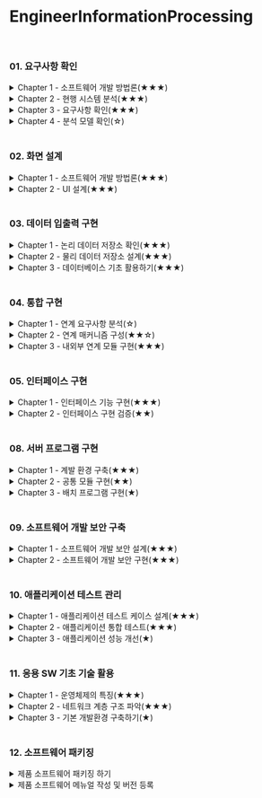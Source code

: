 # EngineerInformationProcessing
<br>

### 01. 요구사항 확인
<details>
<summary>Chapter 1 - 소프트웨어 개발 방법론(★★★)</summary>

- SDLC 모델 종류
- 소프트웨어 개발방법론
- 애자일
- 비용산정 모형
- 일정관리 모델
</details>

<details>
<summary>Chapter 2 - 현행 시스템 분석(★★★)</summary>

- 소프트웨어 아키텍처
- 소프트웨어 아키텍처 4+1 뷰
- 소프트웨어 아키텍처 패턴 유형
- 소프트웨어 아키텍처 비용 평가 모델 종류
- 디자인 패턴
</details>

<details>
<summary>Chapter 3 - 요구사항 확인(★★★)</summary>

- 요구사항
- 요구사항 개발 단계(도분명확)
</details>

<details>
<summary>Chapter 4 - 분석 모델 확인(☆)</summary>

-
</details>
<br>

  
### 02. 화면 설계
<details>
<summary>Chapter 1 - 소프트웨어 개발 방법론(★★★)</summary>

- UI 유형
- UI 설계 원칙 / 직유학유
- UI 품질 요구사항 / 기신사효유이
- UI 개발을 위한 주요 기법
- UI 화면 설계
</details>

<details>
<summary>Chapter 2 - UI 설계(★★★)</summary>

- UML(Unified Modeling Language)
- UML 다이어그램
- UI 시나리오 문서의 작성 요건(완일이가 추수)
</details>
<br>


### 03. 데이터 입출력 구현
<details>
<summary>Chapter 1 - 논리 데이터 저장소 확인(★★★)</summary>

- 데이터 모델
- 데이터 모델 절차
- 논리 데이터 모델 종류
- 관계 대수 / 관계 해석 (대절 해비)
- 관계 데이터 모델
- 개체-관계(E-R) 모델
- 정규화(Nomalization)
- 이상 현상(Anomaly)
- 반 정규화(De-Normalization)
</details>

<details>
<summary>Chapter 2 - 물리 데이터 저장소 설계(★★★)</summary>

- 물리 데이터 모델링
- 참조무결성 제약조건
- 인덱스 / 뷰 / 클러스터
- 파티션(Partition)의 종류
</details>

<details>
<summary>Chapter 3 - 데이터베이스 기초 활용하기(★★★)</summary>

- 데이터베이스 정의
- 데이터베이스 특성
- DBMS
- DBMS 유형
- 빅데이터
- NoSQL
- 시맨틱 웹(Semantic Web)
- 온톨로지(Ontology)
- 데이터 마이닝(Data Minning)
- 데이터 마이닝 주요기법
</details>
<br>


### 04. 통합 구현
<details>
<summary>Chapter 1 - 연계 요구사항 분석(☆)</summary>


</details>

<details>
<summary>Chapter 2 - 연계 매커니즘 구성(★★☆)</summary>


</details>

<details>
<summary>Chapter 3 - 내외부 연계 모듈 구현(★★★)</summary>


</details>
<br>


### 05. 인터페이스 구현
<details>
<summary>Chapter 1 - 인터페이스 기능 구현(★★★)</summary>


</details>

<details>
<summary>Chapter 2 - 인터페이스 구현 검증(★★)</summary>


</details>
<br>


### 08. 서버 프로그램 구현
<details>
<summary>Chapter 1 - 계발 환경 구축(★★★)</summary>

- 개발 도구(빌구테형)
- 서버 하드웨어 개발 환경
- 소프트웨어 개발 환경
- 형상 관리
- 소프트웨어 형상 관리 도구
</details>

<details>
<summary>Chapter 2 - 공통 모듈 구현(★★)</summary>

- 모듈
- 모듈화
- 응집도(Cohesion) (우논시절교순기)
- 결합도(Coupling) (내공외제스자)
- 공통 모듈 구현 절차
- 팬인(Fan-In) / 팬 아웃(Fan-Out)
</details>

<details>
<summary>Chapter 3 - 배치 프로그램 구현(★)</summary>

- 배치 프로그램
- 배치 스케줄러
</details>
<br>


### 09. 소프트웨어 개발 보안 구축
<details>
<summary>Chapter 1 - 소프트웨어 개발 보안 설계(★★★)</summary>

- SW 개발 보안의 3대 요소
- DoS 공격 종류
- DDoS 공격 도구
- DRDoS(Distributed Refleection DoS)
- 애플리케이션 공격
- 네트워크 공격
- 시스템 보안 위협
- 보안 관련 용어
- 접근 통제 기법
- 서버 접근 통제 유형
- 인증 기술 유형
- 접근 통제 보호 모델
- 암호 알고리즘
- 양방향 (대비 비공)
- 일방향
- 프로토콜
</details>

<details>
<summary>Chapter 2 - 소프트웨어 개발 보안 구현(★★★)</summary>

- 입력 데이터 검증 및 표현 취약점
- 네트워크 보안 솔루션
- 시스템 보안 솔루션
- 콘텐츠 유출 방지 솔루션
- 비즈니스 연속성 계획 (BCP; Busniess Continuity Plan)
- DRS의 유형
</details>
<br>


### 10. 애플리케이션 테스트 관리
<details>
<summary>Chapter 1 - 애플리케이션 테스트 케이스 설계(★★★)</summary>

- 소프트웨어 테스트 원리
- 테스트 시각에 따른 분류
- 테스트 목적에 따른 분류 (회안성 구회병)
- 성능 테스트 상세 유형(부스스내)
- 테스트 종류에 따른 분류
- 정적 테스트
- 동적 테스트
- 화이트박스 테스트(구조 기반 테스트)
- 블랙박스 테스트(명세 기반 테스트)
- 경험 기반 테스트
- 테스트 오라클
</details>

<details>
<summary>Chapter 2 - 애플리케이션 통합 테스트(★★★)</summary>

- 테스트 레벨 종류
- 단위 테스트
- 통합 테스트
- 인수 테스트
- 테스트 자동화 도구
- 테스트 하네스
- 결함 분석 방법
- 결함 심각도(치주 보경단)
- 결함 우선순위
</details>

<details>
<summary>Chapter 3 - 애플리케이션 성능 개선(★)</summary>

- 애플리케이션 성능 측정 지표
- 데이터베이스 관련 성능 저하 원인
- 베드 코드
- 클린 코드
- 소스 코드 품질분석 도구
- 리팩토링
</details>
<br>


### 11. 응용 SW 기초 기술 활용
<details>
<summary>Chapter 1 - 운영체제의 특징(★★★)</summary>


</details>

<details>
<summary>Chapter 2 - 네트워크 계층 구조 파악(★★★)</summary>


</details>

<details>
<summary>Chapter 3 - 기본 개발환경 구축하기(★)</summary>


</details>
<br>


### 12. 소프트웨어 패키징
<details>
<summary>제품 소프트웨어 패키징 하기</summary>


</details>
<details>
<summary>제품 소프트웨어 메뉴얼 작성 및 버전 등록</summary>


</details>
